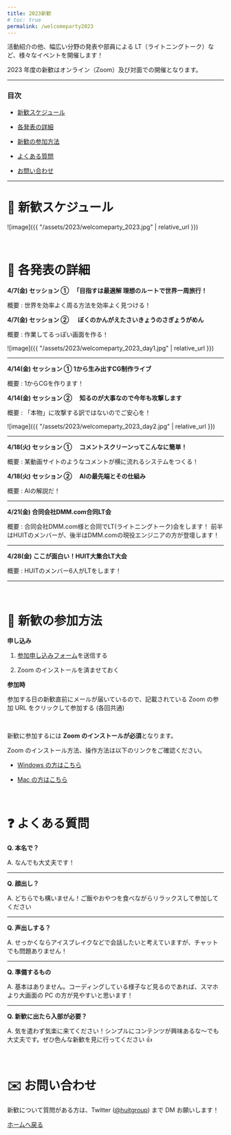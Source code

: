 ```yaml
---
title: 2023新歓
# toc: true
permalink: /welcomeparty2023
---
```


活動紹介の他、幅広い分野の発表や部員による LT（ライトニングトーク）など、様々なイベントを開催します！

2023 年度の新歓はオンライン（Zoom）及び対面での開催となります。

---

### 目次

- [新歓スケジュール](#schedule)

- [各発表の詳細](#detail)

- [新歓の参加方法](#join)

- [よくある質問](#question)

- [お問い合わせ](#contact)

---

<!-- ページ内遷移用のaタグ -->

<a id="schedule"></a>

# 📅 新歓スケジュール

![image]({{ "/assets/2023/welcomeparty_2023.jpg" | relative_url }})

<br/>

<!-- ページ内遷移用のaタグ -->

<a id="detail"></a>

# 📘 各発表の詳細

**4/7(金) セッション ① 　「目指すは最適解 理想のルートで世界一周旅行！**

概要 : 世界を効率よく周る方法を効率よく見つける！


**4/7(金) セッション ② 　 ぼくのかんがえたさいきょうのさぎょうがめん**

概要 : 作業してるっぽい画面を作る！

![image]({{ "/assets/2023/welcomeparty_2023_day1.jpg" | relative_url }})

---

**4/14(金) セッション ① 1から生み出すCG制作ライブ**

概要 : 1からCGを作ります！

**4/14(金) セッション ② 　知るのが大事なので今年も攻撃します**

概要 : 「本物」に攻撃する訳ではないのでご安心を！

![image]({{ "/assets/2023/welcomeparty_2023_day2.jpg" | relative_url }})

---

**4/18(火) セッション ① 　コメントスクリーンってこんなに簡単！**

概要 : 某動画サイトのようなコメントが横に流れるシステムをつくる！

**4/18(火) セッション ② 　AIの最先端とその仕組み**

概要 : AIの解説だ！

---

**4/21(金) 合同会社DMM.com合同LT会**

概要 : 合同会社DMM.com様と合同でLT(ライトニングトーク)会をします！
前半はHUITのメンバーが、後半はDMM.comの現役エンジニアの方が登壇します！

---

**4/28(金) ここが面白い！HUIT大集合LT大会**

概要 : HUITのメンバー6人がLTをします！

---

<br/>

<!-- ページ内遷移用のaタグ -->

<a id="join"></a>

# 📝 新歓の参加方法

**申し込み**

<!-- 1. <a href="https://forms.gle/QFouk7eM2FJ62ZDB6" target="_blank" rel="noopener noreferrer">参加申し込みフォーム</a>を送信する -->

1. <a href="https://forms.gle/rtAjSr8pRWr538qX8" target="_blank" rel="noopener noreferrer">参加申し込みフォーム</a>を送信する

2. Zoom のインストールを済ませておく

**参加時**

参加する日の新歓直前にメールが届いているので、記載されている Zoom の参加 URL をクリックして参加する (各回共通)

<br/>

新歓に参加するには **Zoom のインストールが必須**となります。

Zoom のインストール方法、操作方法は以下のリンクをご確認ください。

- [Windows の方はこちら](https://www.fortune-factory.net/2020/07/zoom-pc-1)

- [Mac の方はこちら](https://yogashare.info/blog/zoom-macbook-2/)

<br/>

<!-- ページ内遷移用のaタグ -->

<a id="question"></a>

# ❓ よくある質問

**Q. 本名で？**

A. なんでも大丈夫です！

---

**Q. 顔出し？**

A. どちらでも構いません！ご飯やおやつを食べながらリラックスして参加してください

---

**Q. 声出しする？**

A. せっかくならアイスブレイクなどで会話したいと考えていますが、チャットでも問題ありません！

---

**Q. 準備するもの**

A. 基本はありません。コーディングしている様子など見るのであれば、スマホより大画面の PC の方が見やすいと思います！

---

**Q. 新歓に出たら入部が必要？**

A. 気を遣わず気楽に来てください！シンプルにコンテンツが興味あるな～でも大丈夫です。ぜひ色んな新歓を見に行ってください 👍

<br/>

<!-- ページ内遷移用のaタグ -->

<a id="contact"></a>

# ✉️ お問い合わせ

新歓について質問がある方は、Twitter ([@huitgroup](https://twitter.com/huitgroup)) まで DM お願いします！

[ホームへ戻る]({{site.baseurl}}/)
